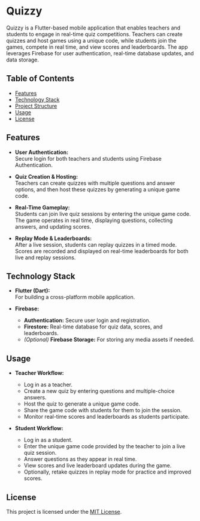 
# Quizzy

Quizzy is a Flutter-based mobile application that enables teachers and students to engage in real-time quiz competitions. Teachers can create quizzes and host games using a unique code, while students join the games, compete in real time, and view scores and leaderboards. The app leverages Firebase for user authentication, real-time database updates, and data storage.

## Table of Contents

- [Features](#features)
- [Technology Stack](#technology-stack)
- [Project Structure](#project-structure)
- [Usage](#usage)
- [License](#license)

## Features

- **User Authentication:**  
  Secure login for both teachers and students using Firebase Authentication.

- **Quiz Creation & Hosting:**  
  Teachers can create quizzes with multiple questions and answer options, and then host these quizzes by generating a unique game code.

- **Real-Time Gameplay:**  
  Students can join live quiz sessions by entering the unique game code. The game operates in real time, displaying questions, collecting answers, and updating scores.

- **Replay Mode & Leaderboards:**  
  After a live session, students can replay quizzes in a timed mode. Scores are recorded and displayed on real-time leaderboards for both live and replay sessions.

## Technology Stack

- **Flutter (Dart):**  
  For building a cross-platform mobile application.

- **Firebase:**  
  - **Authentication:** Secure user login and registration.  
  - **Firestore:** Real-time database for quiz data, scores, and leaderboards.  
  - *(Optional)* **Firebase Storage:** For storing any media assets if needed.
  
## Usage

- **Teacher Workflow:**
  - Log in as a teacher.
  - Create a new quiz by entering questions and multiple-choice answers.
  - Host the quiz to generate a unique game code.
  - Share the game code with students for them to join the session.
  - Monitor real-time scores and leaderboards as students participate.

- **Student Workflow:**
  - Log in as a student.
  - Enter the unique game code provided by the teacher to join a live quiz session.
  - Answer questions as they appear in real time.
  - View scores and live leaderboard updates during the game.
  - Optionally, retake quizzes in replay mode for practice and improved scores.

## License

This project is licensed under the [MIT License](LICENSE).
